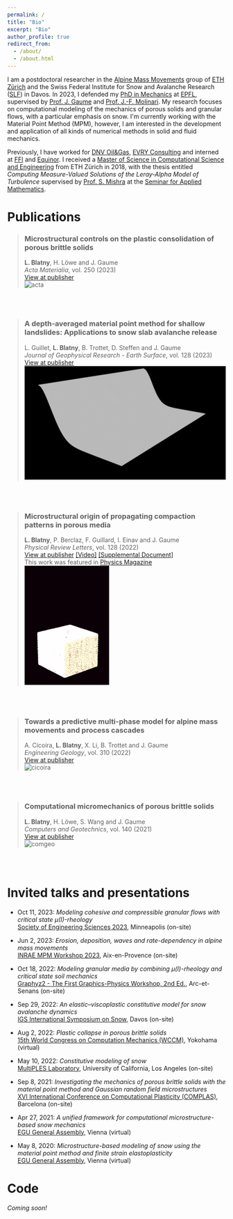 ```yaml
---
permalink: /
title: "Bio"
excerpt: "Bio"
author_profile: true
redirect_from:
  - /about/
  - /about.html
---
```


I am a postdoctoral researcher in the [Alpine Mass Movements](https://alpinemassmovements.ethz.ch/) group of [ETH Zürich](https://ethz.ch/en/) and the Swiss Federal Institute for Snow and Avalanche Research ([SLF](https://www.slf.ch/en/)) in Davos. 
In 2023, I defended my [PhD in Mechanics](https://www.epfl.ch/education/phd/edme-mechanics/) at [EPFL](https://www.epfl.ch/en/), supervised by [Prof. J. Gaume](https://igt.ethz.ch/people/person-detail.MzA5Njcx.TGlzdC8xMTYxLC0yMTE1ODgxMzY3.html) and [Prof. J.-F. Molinari](https://people.epfl.ch/jean-francois.molinari). 
My research focuses on computational modeling of the mechanics of porous solids and granular flows, with a particular emphasis on snow. 
I'm currently working with the Material Point Method (MPM), however, I am interested in the development and application of all kinds of numerical methods in solid and fluid mechanics.

Previously, I have worked for [DNV Oil&Gas](https://www.dnv.com/), [EVRY Consulting](https://www.tietoevry.com/) and interned at [FFI](https://www.ffi.no/en) and  [Equinor](https://www.equinor.com/).
I received a [Master of Science in Computational Science and Engineering](https://rw.ethz.ch/) from ETH Zürich in 2018, with the thesis entitled _Computing Measure-Valued Solutions of the Leray-Alpha Model of Turbulence_ supervised by [Prof. S. Mishra](https://camlab.ethz.ch/the-group/group-head.html) at the [Seminar for Applied Mathematics](https://math.ethz.ch/sam).

Publications  
======   

> ### Microstructural controls on the plastic consolidation of porous brittle solids  
> **L. Blatny**, H. Löwe and J. Gaume  
> _Acta Materialia_, vol. 250 (2023)  
> [View at publisher](https://www.sciencedirect.com/science/article/pii/S1359645423001921)  
> ![acta](/images/cover_acta.gif)  

<br/><br/>

> ### A depth-averaged material point method for shallow landslides: Applications to snow slab avalanche release
> L. Guillet, **L. Blatny**, B. Trottet, D. Steffen and J. Gaume  
> _Journal of Geophysical Research - Earth Surface_, vol. 128 (2023)  
> [View at publisher](https://agupubs.onlinelibrary.wiley.com/doi/10.1029/2023JF007092)  
> ![dampm](/images/cover_dampm.gif)    

<br/><br/>

> ### Microstructural origin of propagating compaction patterns in porous media
> **L. Blatny**, P. Berclaz, F. Guillard, I. Einav and J. Gaume  
> _Physical Review Letters_, vol. 128 (2022)  
> [View at publisher](https://journals.aps.org/prl/abstract/10.1103/PhysRevLett.128.228002) [[Video]](https://journals.aps.org/prl/supplemental/10.1103/PhysRevLett.128.228002/supplementary_movie_1.mp4) [[Supplemental Document]](https://journals.aps.org/prl/supplemental/10.1103/PhysRevLett.128.228002/supplement_rev16022022.pdf)  
> This work was featured in [Physics Magazine](https://physics.aps.org/articles/v15/s73)  
> ![prl](/images/cover_prl.gif)  

<br/><br/>

> ### Towards a predictive multi-phase model for alpine mass movements and process cascades
> A. Cicoira, **L. Blatny**, X. Li, B. Trottet and J. Gaume  
> _Engineering Geology_, vol. 310 (2022)  
> [View at publisher](https://www.sciencedirect.com/science/article/pii/S0013795222003519?via%3Dihub)  
> ![cicoira](/images/cover_enggeo.gif)  

<br/><br/>

> ### Computational micromechanics of porous brittle solids  
> **L. Blatny**, H. Löwe, S. Wang and J. Gaume  
> _Computers and Geotechnics_, vol. 140 (2021)  
> [View at publisher](https://www.sciencedirect.com/science/article/pii/S0266352X21002822)  
> ![comgeo](/images/cover_comgeo.gif)  

<br/><br/>

Invited talks and presentations
======

* Oct 11, 2023: _Modeling cohesive and compressible granular flows with critical state µ(I)-rheology_  
[Society of Engineering Sciences 2023](https://2023ses.com/), Minneapolis (on-site) 

* Jun 2, 2023: _Erosion, deposition, waves and rate-dependency in alpine mass movements_  
[INRAE MPM Workshop 2023](https://mpminraeworkshop.sciencesconf.org/), Aix-en-Provence (on-site)  

* Oct 18, 2022: _Modeling granular media by combining μ(I)-rheology and critical state soil mechanics_  
[Graphyz2 - The First Graphics-Physics Workshop, 2nd Ed.](https://project.inria.fr/graphyz2/), Arc-et-Senans (on-site)  

* Sep 29, 2022: _An elastic–viscoplastic constitutive model for snow avalanche dynamics_  
[IGS International Symposium on Snow](https://www.igsoc.org/wp-content/uploads/2022/09/index_davos.html), Davos (on-site)  

* Aug 2, 2022: _Plastic collapse in porous brittle solids_   
[15th World Congress on Computation Mechanics (WCCM)](https://www.wccm2022.org/), Yokohama (virtual)  

* May 10, 2022: _Constitutive modeling of snow_   
[MultiPLES Laboratory](https://www.math.ucla.edu/multiples/), University of California, Los Angeles (on-site)  

* Sep 8, 2021: _Investigating the mechanics of porous brittle solids with the material point method and Gaussian random field microstructures_  
[XVI International Conference on Computational Plasticity (COMPLAS)](https://congress.cimne.com/complas2021/frontal/default.asp), Barcelona (on-site)  

* Apr 27, 2021: _A unified framework for computational microstructure-based snow mechanics_  
[EGU General Assembly](https://meetingorganizer.copernicus.org/EGU21/EGU21-6108.html), Vienna (virtual)   

* May 8, 2020: _Microstructure-based modeling of snow using the material point method and finite strain elastoplasticity_  
[EGU General Assembly](https://meetingorganizer.copernicus.org/EGU2020/EGU2020-10203.html), Vienna (virtual)  

Code
======
_Coming soon!_
